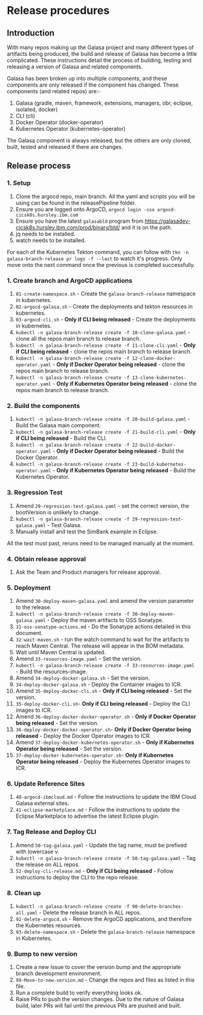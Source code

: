 # Release procedures

## Introduction

With many repos making up the Galasa project and many different types of artifacts being produced, the build and release of Galasa has become a little complicated.   These instructions detail the process of building, testing and releasing a version of Galasa and related components.

Galasa has been broken up into multiple components, and these components are only released if the component has changed.  These components (and related repos) are:-

1. Galasa (gradle, maven, framework, extensions, managers, obr, eclipse, isolated, docker)
1. CLI (cli)
1. Docker Operator (docker-operator)
1. Kubernetes Operator (kubernetes-operator)

The Galasa component is always released,  but the others are only cloned, built, tested and released if there are changes.

## Release process

### 1. Setup

1. Clone the argocd repo, main branch.  All the yaml and scripts you will be using can be found in the releasePipeline folder.
1. Ensure you are logged onto ArgoCD, `argocd login -sso argocd-cicsk8s.hursley.ibm.com`
1. Ensure you have the latest `galasabld` program from <https://galasadev-cicsk8s.hursley.ibm.com/prod/binary/bld/> and it is on the path.
1. jq needs to be installed. 
1. watch needs to be installed.
 
For each of the Kubernetes Tekton command, you can follow with `tkn -n galasa-branch-release pr logs -f --last` to watch it's progress.  Only move onto the next command once the previous is completed successfully.

### 1. Create branch and ArgoCD applications

1. `01-create-namespace.sh` - Create the `galasa-branch-release` namespace in kubernetes.
1. `02-argocd-galasa.sh` - Create the deployments and tekton resources in kubernetes.
1. `03-argocd-cli.sh` - **Only if CLI being released** - Create the deployments in kubernetes.
1. `kubectl -n galasa-branch-release create -f 10-clone-galasa.yaml` - clone all the repos main branch to release branch.
1. `kubectl -n galasa-branch-release create -f 11-clone-cli.yaml` - **Only if CLI being released** - clone the repos main branch to release branch.
1. `kubectl -n galasa-branch-release create -f 12-clone-docker-operator.yaml` - **Only if Docker Operator being released** - clone the repos main branch to release branch.
1. `kubectl -n galasa-branch-release create -f 13-clone-kubernetes-operator.yaml` - **Only if Kubernetes Operator being released** - clone the repos main branch to release branch.

### 2. Build the components

1. `kubectl -n galasa-branch-release create -f 20-build-galasa.yaml` - Build the Galasa main component.
1. `kubectl -n galasa-branch-release create -f 21-build-cli.yaml` - **Only if CLI being released** - Build the CLI.
1. `kubectl -n galasa-branch-release create -f 22-build-docker-operator.yaml` - **Only if Docker Operator being released** - Build the Docker Operator.
1. `kubectl -n galasa-branch-release create -f 23-build-kubernetes-operator.yaml` - **Only if Kubernetes Operator being released** - Build the Kubernetes Operator.

### 3. Regression Test

1. Amend `29-regression-test-galasa.yaml` - set the correct version,  the bootVersion is unlikely to change. 
1. `kubectl -n galasa-branch-release create -f 29-regression-test-galasa.yaml` - Test Galasa.
1. Manually install and test the SimBank example in Eclipse.

All the test must past, reruns need to be managed manually at the moment.

### 4. Obtain release approval

1. Ask the Team and Product managers for release approval.

### 5. Deployment

1. Amend `30-deploy-maven-galasa.yaml` and amend the version parameter to the release.
1. `kubectl -n galasa-branch-release create -f 30-deploy-maven-galasa.yaml` - Deploy the maven artifacts to OSS Sonatype.
1. `31-oss-sonatype-actions.md` - Do the Sonatype actions detailed in this document.
1. `32-wait-maven.sh` - run the watch command to wait for the artifacts to reach Maven Central.  The release will appear in the BOM metadata.
1. Wait until Maven Central is updated.
1.  Amend `33-resources-image.yaml` - Set the version.
1. `kubectl -n galasa-branch-release create -f 33-resources-image.yaml` - Build the resources-image.
1.  Amend `34-deploy-docker-galasa.sh` - Set the version.
1. `34-deploy-docker-galasa.sh` - Deploy the Container images to ICR.
1.  Amend `35-deploy-docker-cli.sh` - **Only if CLI being released** - Set the version.
1. `35-deploy-docker-cli.sh`- **Only if CLI being released** - Deploy the CLI images to ICR.
1.  Amend `36-deploy-docker-docker-operator.sh` - **Only if Docker Operator being released** - Set the version.
1. `36-deploy-docker-docker-operator.sh`- **Only if Docker Operator being released** - Deploy the Docker Operator images to ICR.
1.  Amend `37-deploy-docker-kubernetes-operator.sh` - **Only if Kubernetes Operator being released** - Set the version.
1. `37-deploy-docker-kubernetes-operator.sh`- **Only if Kubernetes Operator being released** - Deploy the Kubernetes Operator images to ICR.

### 6. Update Reference Sites

1. `40-argocd-ibmcloud.md` - Follow the instructions to update the IBM Cloud Galasa external sites.
1. `41-eclipse-marketplace.md` - Follow the instructions to update the Eclipse Marketplace to advertise the latest Eclipse plugin.

### 7. Tag Release and Deploy CLI

1. Amend `50-tag-galasa.yaml` - Update the tag name,  must be prefixed with lowercase v.
1. `kubectl -n galasa-branch-release create -f 50-tag-galasa.yaml` - Tag the release on ALL repos.
1. `52-deploy-cli-release.md` - **Only if CLI being released** - Follow instructions to deploy the CLI to the repo release.

### 8. Clean up

1. `kubectl -n galasa-branch-release create -f 90-delete-branches-all.yaml` - Delete the release branch in ALL repos.
1. `92-delete-argocd.sh` - Remove the ArgoCD applications, and therefore the Kubernetes resources.
1. `93-delete-namespace.sh` - Delete the `galasa-branch-release` namespace in Kubernetes.

### 9. Bump to new version

1. Create a new Issue to cover the version bump and the appropriate branch development environment.
1. `99-Move-to-new-version.md` - Change the repos and files as listed in this file.
1. Run a complete build to verify everything looks ok.
1. Raise PRs to push the version changes.   Due to the nature of Galasa build,  later PRs will fail until the previous PRs are pushed and built.
